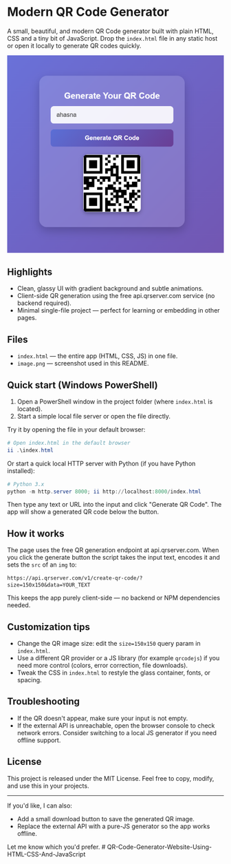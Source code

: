 # Modern QR Code Generator

A small, beautiful, and modern QR Code generator built with plain HTML, CSS and a tiny bit of JavaScript. Drop the `index.html` file in any static host or open it locally to generate QR codes quickly.

![QR Code Generator Screenshot](image.png)

## Highlights

- Clean, glassy UI with gradient background and subtle animations.
- Client-side QR generation using the free api.qrserver.com service (no backend required).
- Minimal single-file project — perfect for learning or embedding in other pages.

## Files

- `index.html` — the entire app (HTML, CSS, JS) in one file.
- `image.png` — screenshot used in this README.

## Quick start (Windows PowerShell)

1. Open a PowerShell window in the project folder (where `index.html` is located).
2. Start a simple local file server or open the file directly.

Try it by opening the file in your default browser:

```powershell
# Open index.html in the default browser
ii .\index.html
```

Or start a quick local HTTP server with Python (if you have Python installed):

```powershell
# Python 3.x
python -m http.server 8000; ii http://localhost:8000/index.html
```

Then type any text or URL into the input and click "Generate QR Code". The app will show a generated QR code below the button.

## How it works

The page uses the free QR generation endpoint at api.qrserver.com. When you click the generate button the script takes the input text, encodes it and sets the `src` of an `img` to:

```
https://api.qrserver.com/v1/create-qr-code/?size=150x150&data=YOUR_TEXT
```

This keeps the app purely client-side — no backend or NPM dependencies needed.

## Customization tips

- Change the QR image size: edit the `size=150x150` query param in `index.html`.
- Use a different QR provider or a JS library (for example `qrcodejs`) if you need more control (colors, error correction, file downloads).
- Tweak the CSS in `index.html` to restyle the glass container, fonts, or spacing.

## Troubleshooting

- If the QR doesn't appear, make sure your input is not empty.
- If the external API is unreachable, open the browser console to check network errors. Consider switching to a local JS generator if you need offline support.

## License

This project is released under the MIT License. Feel free to copy, modify, and use this in your projects.

---

If you'd like, I can also:

- Add a small download button to save the generated QR image.
- Replace the external API with a pure-JS generator so the app works offline.

Let me know which you'd prefer.
#   Q R - C o d e - G e n e r a t o r - W e b s i t e - U s i n g - H T M L - C S S - A n d - J a v a S c r i p t 
 
 